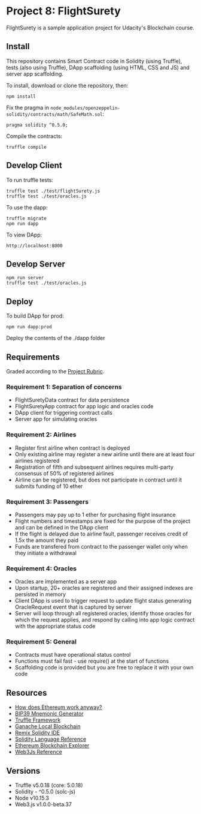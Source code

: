 # Project 8: FlightSurety

FlightSurety is a sample application project for Udacity's Blockchain course.

## Install

This repository contains Smart Contract code in Solidity (using Truffle), tests (also using Truffle), DApp scaffolding (using HTML, CSS and JS) and server app scaffolding.

To install, download or clone the repository, then:

```
npm install
```

Fix the pragma in ```node_modules/openzeppelin-solidity/contracts/math/SafeMath.sol```:

```
pragma solidity ^0.5.0;
```

Compile the contracts:

```
truffle compile
```

## Develop Client

To run truffle tests:

```
truffle test ./test/flightSurety.js
truffle test ./test/oracles.js
```

To use the dapp:

```
truffle migrate
npm run dapp
```

To view DApp:

```
http://localhost:8000
```

## Develop Server

```
npm run server
truffle test ./test/oracles.js
```

## Deploy

To build DApp for prod:

```
npm run dapp:prod
```

Deploy the contents of the ./dapp folder

## Requirements

Graded according to the [Project Rubric](https://review.udacity.com/#!/rubrics/1711/view).

### Requirement 1: Separation of concerns

* FlightSuretyData contract for data persistence
* FlightSuretyApp contract for app logic and oracles code
* DApp client for triggering contract calls
* Server app for simulating oracles

### Requirement 2: Airlines

* Register first airline when contract is deployed
* Only existing airline may register a new airline until there are at least four airlines registered
* Registration of fifth and subsequent airlines requires multi-party consensus of 50% of registered airlines
* Airline can be registered, but does not participate in contract until it submits funding of 10 ether

### Requirement 3: Passengers

* Passengers may pay up to 1 ether for purchasing flight insurance
* Flight numbers and timestamps are fixed for the purpose of the project and can be defined in the DApp client
* If the flight is delayed due to airline fault, passenger receives credit of 1.5x the amount they paid
* Funds are transfered from contract to the passenger wallet only when they initiate a withdrawal

### Requirement 4: Oracles

* Oracles are implemented as a server app
* Upon startup, 20+ oracles are registered and their assigned indexes are persisted in memory
* Client DApp is used to trigger request to update flight status generating OracleRequest event that is captured by server
* Server will loop through all registered oracles, identify those oracles for which the request applies, and respond by calling into app logic contract with the appropriate status code

### Requirement 5: General

* Contracts must have operational status control
* Functions must fail fast - use require() at the start of functions
* Scaffolding code is provided but you are free to replace it with your own code

## Resources

* [How does Ethereum work anyway?](https://medium.com/@preethikasireddy/how-does-ethereum-work-anyway-22d1df506369)
* [BIP39 Mnemonic Generator](https://iancoleman.io/bip39/)
* [Truffle Framework](http://truffleframework.com/)
* [Ganache Local Blockchain](http://truffleframework.com/ganache/)
* [Remix Solidity IDE](https://remix.ethereum.org/)
* [Solidity Language Reference](http://solidity.readthedocs.io/en/v0.4.24/)
* [Ethereum Blockchain Explorer](https://etherscan.io/)
* [Web3Js Reference](https://github.com/ethereum/wiki/wiki/JavaScript-API)

## Versions

* Truffle v5.0.18 (core: 5.0.18)
* Solidity - ^0.5.0 (solc-js)
* Node v10.15.3
* Web3.js v1.0.0-beta.37
